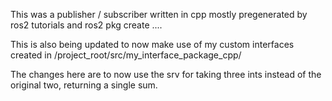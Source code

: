 This was a publisher / subscriber written in cpp mostly pregenerated by ros2 tutorials and ros2 pkg create ....

This is also being updated to now make use of my custom interfaces created in /project_root/src/my_interface_package_cpp/

The changes here are to now use the srv for taking three ints instead of the original two, returning a single sum.
